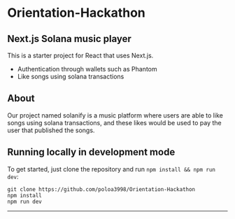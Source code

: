 # Orientation-Hackathon

## Next.js Solana music player

This is a starter project for React that uses Next.js.

- Authentication through wallets such as Phantom
- Like songs using solana transactions

## About

Our project named solanify is a music platform where users are able to like songs using solana transactions, and these likes would be used to pay the user that published the songs.

## Running locally in development mode

To get started, just clone the repository and run `npm install && npm run dev`:

    git clone https://github.com/poloa3998/Orientation-Hackathon
    npm install
    npm run dev

---
